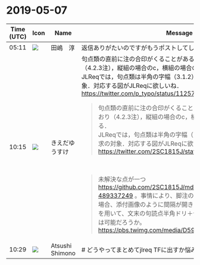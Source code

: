 # 2019-05-07

|Time (UTC)|Icon|Name|Message|
|---|---|---|---|
|05:11|![](https://secure.gravatar.com/avatar/698cc14290c3976fdd9f0a23494b87c1.jpg?s=72&d=https%3A%2F%2Fa.slack-edge.com%2Fdf10d%2Fimg%2Favatars%2Fava_0018-72.png)|田嶋　淳|返信ありがたいのですがもうポストしてしまった（笑）。|
|10:15|![](https://avatars.slack-edge.com/2019-03-11/571585797168_09840ca518e784c46d3a_72.png)|きえだゆうすけ|句点類の直前に注の合印がくることがあるのを `#jlreq` は認識しており（4.2.3注），縦組の場合のc，横組の場合のbでベタとしている．<br>JLReqでは，句点類は半角の字幅（3.1.2）なので，この処理は要求の対象．対応する図がJLReqに欲しいね．<br><https://twitter.com/p_typo/status/1125705086372438016><br><blockquote>句点類の直前に注の合印がくることがあるのを #JLReq は認識しており（4.2.3注），縦組の場合のc，横組の場合のbでベタとしている．<br>JLReqでは，句点類は半角の字幅（3.1.2）なので，この処理は要求の対象．対応する図がJLReqに欲しいね．<br><https://twitter.com/2SC1815J/status/1125695011788443648></blockquote><br><blockquote>未解決な点が一つ <https://github.com/2SC1815J/md2pdf/pull/2#issuecomment-489337249> 。事情により、脚注の合印を句読点の後ろに配置した場合、添付画像のように間隔が開きすぎてしまう。CSS組版の指定を用いて、文末の句読点半角ドリ＋合印という組版結果にすることは可能だろうか。 <https://pbs.twimg.com/media/D59ESKBUIAAmpBW.png></blockquote>|
|10:29|![](https://secure.gravatar.com/avatar/3f82b853a23d9a6d1ce612d83f3a3a54.jpg?s=72&d=https%3A%2F%2Fa.slack-edge.com%2Fdf10d%2Fimg%2Favatars%2Fava_0008-72.png)|Atsushi Shimono|# どうやってまとめてjlreq TFに出すか悩み中。。|
